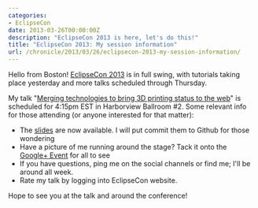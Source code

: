```yaml
---
categories:
- EclipseCon
date: 2013-03-26T00:00:00Z
description: "EclipseCon 2013 is here, let's do this!"
title: "EclipseCon 2013: My session information"
url: /chronicle/2013/03/26/eclipsecon-2013-my-session-information/
---
```


Hello from Boston! <a href="http://eclipsecon.org">EclipseCon 2013</a> is in full swing, with tutorials taking place yesterday and more talks scheduled through Thursday.

My talk "<a href="http://www.eclipsecon.org/2013/sessions/merging-technologies-bring-3d-printing-status-web">Merging technologies to bring 3D printing status to the web</a>" is scheduled for 4:15pm EST in Harborview Ballroom #2.  Some relevant info for those attending (or anyone interested for that matter):

* The <a href="http://cdn.cache.stickmanventures.com/presentations/eclipsecon2013/index.html">slides</a> are now available. I will put commit them to Github for those wondering
* Have a picture of me running around the stage? Tack it onto the <a href="https://plus.google.com/events/cb8d0tjvrb4u0tu42q755034fh8">Google+ Event</a> for all to see
* If you have questions, ping me on the social channels or find me; I'll be around all week.
* Rate my talk by logging into EclipseCon website.

Hope to see you at the talk and around the conference!

